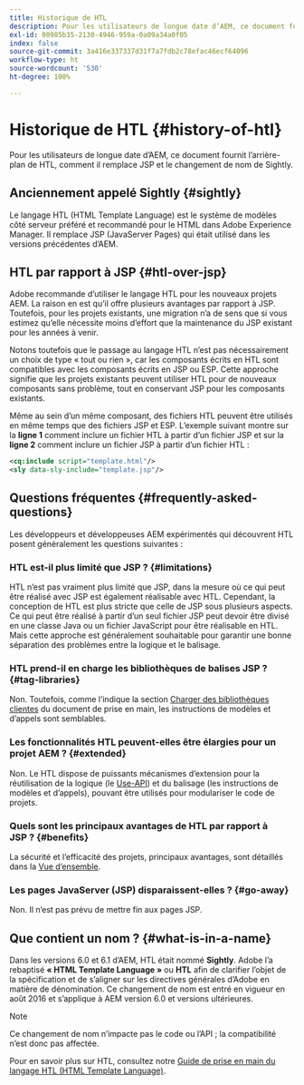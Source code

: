 ```yaml
---
title: Historique de HTL
description: Pour les utilisateurs de longue date d’AEM, ce document fournit l’arrière-plan de HTL, comment il remplace JSP et le changement de nom de Sightly.
exl-id: 00985b35-2130-4946-959a-0a09a34a0f05
index: false
source-git-commit: 3a416e337337d31f7a7fdb2c78efac46ecf64096
workflow-type: ht
source-wordcount: '530'
ht-degree: 100%

---
```



# Historique de HTL {#history-of-htl}

Pour les utilisateurs de longue date d’AEM, ce document fournit l’arrière-plan de HTL, comment il remplace JSP et le changement de nom de Sightly.

## Anciennement appelé Sightly {#sightly}

Le langage HTL (HTML Template Language) est le système de modèles côté serveur préféré et recommandé pour le HTML dans Adobe Experience Manager. Il remplace JSP (JavaServer Pages) qui était utilisé dans les versions précédentes d’AEM.

## HTL par rapport à JSP {#htl-over-jsp}

Adobe recommande d’utiliser le langage HTL pour les nouveaux projets AEM. La raison en est qu’il offre plusieurs avantages par rapport à JSP. Toutefois, pour les projets existants, une migration n’a de sens que si vous estimez qu’elle nécessite moins d’effort que la maintenance du JSP existant pour les années à venir.

Notons toutefois que le passage au langage HTL n’est pas nécessairement un choix de type « tout ou rien », car les composants écrits en HTL sont compatibles avec les composants écrits en JSP ou ESP. Cette approche signifie que les projets existants peuvent utiliser HTL pour de nouveaux composants sans problème, tout en conservant JSP pour les composants existants.

Même au sein d’un même composant, des fichiers HTL peuvent être utilisés en même temps que des fichiers JSP et ESP. L’exemple suivant montre sur la **ligne 1** comment inclure un fichier HTL à partir d’un fichier JSP et sur la **ligne 2** comment inclure un fichier JSP à partir d’un fichier HTL :

```xml
<cq:include script="template.html"/>
<sly data-sly-include="template.jsp"/>
```

## Questions fréquentes {#frequently-asked-questions}

Les développeurs et développeuses AEM expérimentés qui découvrent HTL posent généralement les questions suivantes :

### HTL est-il plus limité que JSP ? {#limitations}

HTL n’est pas vraiment plus limité que JSP, dans la mesure où ce qui peut être réalisé avec JSP est également réalisable avec HTL. Cependant, la conception de HTL est plus stricte que celle de JSP sous plusieurs aspects. Ce qui peut être réalisé à partir d’un seul fichier JSP peut devoir être divisé en une classe Java ou un fichier JavaScript pour être réalisable en HTL. Mais cette approche est généralement souhaitable pour garantir une bonne séparation des problèmes entre la logique et le balisage.

### HTL prend-il en charge les bibliothèques de balises JSP ? {#tag-libraries}

Non. Toutefois, comme l’indique la section [Charger des bibliothèques clientes](getting-started.md#loading-client-libraries) du document de prise en main, les instructions de modèles et d’appels sont semblables.

### Les fonctionnalités HTL peuvent-elles être élargies pour un projet AEM ? {#extended}

Non. Le HTL dispose de puissants mécanismes d’extension pour la réutilisation de la logique (le [Use-API](#use-api-for-accessing-logic)) et du balisage (les instructions de modèles et d’appels), pouvant être utilisés pour modulariser le code de projets.

### Quels sont les principaux avantages de HTL par rapport à JSP ? {#benefits}

La sécurité et l’efficacité des projets, principaux avantages, sont détaillés dans la [Vue d’ensemble](overview.md).

### Les pages JavaServer (JSP) disparaissent-elles ? {#go-away}

Non. Il n’est pas prévu de mettre fin aux pages JSP.

## Que contient un nom ? {#what-is-in-a-name}

Dans les versions 6.0 et 6.1 d’AEM, HTL était nommé **Sightly**. Adobe l’a rebaptisé **« HTML Template Language »** ou **HTL** afin de clarifier l’objet de la spécification et de s’aligner sur les directives générales d’Adobe en matière de dénomination. Ce changement de nom est entré en vigueur en août 2016 et s’applique à AEM version 6.0 et versions ultérieures.

>[!NOTE]
>
>Ce changement de nom n’impacte pas le code ou l’API ; la compatibilité n’est donc pas affectée.

Pour en savoir plus sur HTL, consultez notre [Guide de prise en main du langage HTL (HTML Template Language)](overview.md).
